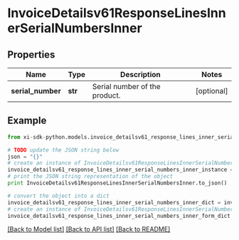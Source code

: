 # InvoiceDetailsv61ResponseLinesInnerSerialNumbersInner


## Properties

Name | Type | Description | Notes
------------ | ------------- | ------------- | -------------
**serial_number** | **str** | Serial number of the product. | [optional] 

## Example

```python
from xi-sdk-python.models.invoice_detailsv61_response_lines_inner_serial_numbers_inner import InvoiceDetailsv61ResponseLinesInnerSerialNumbersInner

# TODO update the JSON string below
json = "{}"
# create an instance of InvoiceDetailsv61ResponseLinesInnerSerialNumbersInner from a JSON string
invoice_detailsv61_response_lines_inner_serial_numbers_inner_instance = InvoiceDetailsv61ResponseLinesInnerSerialNumbersInner.from_json(json)
# print the JSON string representation of the object
print InvoiceDetailsv61ResponseLinesInnerSerialNumbersInner.to_json()

# convert the object into a dict
invoice_detailsv61_response_lines_inner_serial_numbers_inner_dict = invoice_detailsv61_response_lines_inner_serial_numbers_inner_instance.to_dict()
# create an instance of InvoiceDetailsv61ResponseLinesInnerSerialNumbersInner from a dict
invoice_detailsv61_response_lines_inner_serial_numbers_inner_form_dict = invoice_detailsv61_response_lines_inner_serial_numbers_inner.from_dict(invoice_detailsv61_response_lines_inner_serial_numbers_inner_dict)
```
[[Back to Model list]](../README.md#documentation-for-models) [[Back to API list]](../README.md#documentation-for-api-endpoints) [[Back to README]](../README.md)


